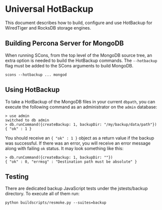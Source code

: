 # Universal HotBackup

This document describes how to build, configure and use HotBackup for WiredTiger and RocksDB storage engines.

## Building Percona Server for MongoDB

When running SCons, from the top level of the MongoDB source tree, an extra option is needed to build the HotBackup commands. The `--hotbackup` flag must be added to the SCons arguments to build MongoDB.

```
scons --hotbackup ... mongod
```

## Using HotBackup

To take a HotBackup of the MongoDB files in your current `dbpath`, you can execute the following command as an administrator on the `admin` database:

```
> use admin
switched to db admin
> db.runCommand({createBackup: 1, backupDir: "/my/backup/data/path"})
{ "ok" : 1 }
```

You should receive an `{ "ok" : 1 }` object as a return value if the backup was successful. If there was an error, you will receive an error message along with failing `ok` status. It may look something like this:

```
> db.runCommand({createBackup: 1, backupDir: ""})
{ "ok" : 0, "errmsg" : "Destination path must be absolute" }
```

## Testing

There are dedicated backup JavaScript tests under the jstests/backup directory. To execute all of them run:

```
python buildscripts/resmoke.py --suites=backup
```
